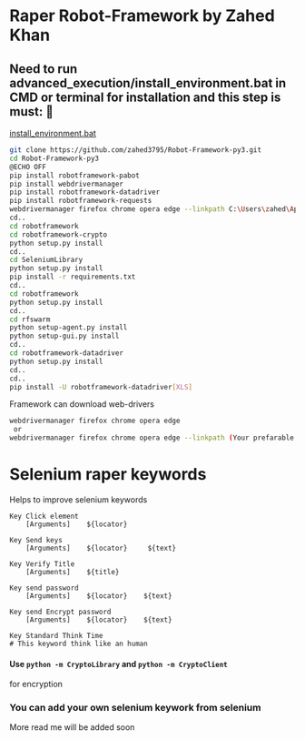 # Raper Robot-Framework by Zahed Khan


<h2>Need to run advanced_execution/install_environment.bat in CMD or terminal for installation and this step is must: 🚀</h2>

[install_environment.bat](https://github.com/zahed3795/Robot-Framework-py3/blob/master/advanced_execution/install_environment.bat)

```bash
git clone https://github.com/zahed3795/Robot-Framework-py3.git
cd Robot-Framework-py3
@ECHO OFF
pip install robotframework-pabot
pip install webdrivermanager
pip install robotframework-datadriver
pip install robotframework-requests
webdrivermanager firefox chrome opera edge --linkpath C:\Users\zahed\AppData\Local\Programs\Python\Python38
cd..
cd robotframework
cd robotframework-crypto
python setup.py install
cd..
cd SeleniumLibrary
python setup.py install
pip install -r requirements.txt
cd..
cd robotframework
python setup.py install
cd..
cd rfswarm
python setup-agent.py install
python setup-gui.py install
cd..
cd robotframework-datadriver
python setup.py install
cd..
cd..
pip install -U robotframework-datadriver[XLS]
```

Framework can download web-drivers 

```bash
webdrivermanager firefox chrome opera edge 
 or 
webdrivermanager firefox chrome opera edge --linkpath (Your prefarable path)
```
# Selenium raper keywords
Helps to improve selenium keywords
```robotframework
Key Click element
    [Arguments]    ${locator}
    
Key Send keys
    [Arguments]    ${locator}     ${text}   
       
Key Verify Title
    [Arguments]    ${title}  

Key send password 
    [Arguments]    ${locator}    ${text}
    
Key send Encrypt password 
    [Arguments]    ${locator}    ${text}
    
Key Standard Think Time
# This keyword think like an human
```
#### Use `python -m CryptoLibrary` and `python -m CryptoClient`
for encryption 

### You can add your own selenium keywork from selenium 

More read me will be added soon


